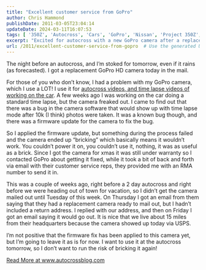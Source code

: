 ```yaml
---
title: "Excellent customer service from GoPro"
author: Chris Hammond
publishDate: 2011-03-05T23:04:14
updateDate: 2024-03-11T16:07:53
tags: [ '350Z', 'Autocross', 'Cars', 'GoPro', 'Nissan', 'Project 350Z', 'Project350z', 'Project350zcom', 'Video', 'Videos' ]
excerpt: "Excited for autocross with a new GoPro camera after a replacement due to a firmware bug. Quick customer service from GoPro saved the day!"
url: /2011/excellent-customer-service-from-gopro  # Use the generated URL with year
---
```

<p>The night before an autocross, and I’m stoked for tomorrow, even if it rains (as forecasted). I got a replacement GoPro HD camera today in the mail.</p>  <p>For those of you who don’t know, I had a problem with my GoPro camera, which I use a LOT! I use it for <a href="https://www.project350z.com/Videos.aspx">autocross videos, and time lapse videos of working on the car</a>. A few weeks ago I was working on the car doing a standard time lapse, but the camera freaked out. I came to find out that there was a bug in the camera software that would show up with time lapse mode after 10k (I think) photos were taken. It was a known bug though, and there was a firmware update for the camera to fix the bug.</p>  <p>So I applied the firmware update, but something during the process failed and the camera ended up “bricking” which basically means it wouldn’t work. You couldn’t power it on, you couldn’t use it, nothing, it was as useful as a brick. Since I got the camera for xmas it was still under warranty so I contacted GoPro about getting it fixed, while it took a bit of back and forth via email with their customer service reps, they provided me with an RMA number to send it in.</p>  <p>This was a couple of weeks ago, right before a 2 day autocross and right before we were heading out of town for vacation, so I didn’t get the camera mailed out until Tuesday of this week. On Thursday I got an email from them saying that they had a replacement camera ready to mail out, but I hadn’t included a return address. I replied with our address, and then on Friday I got an email saying it would go out. It is nice that we live about 15 miles from their headquarters because the camera showed up today via USPS.</p>  <p>I’m not positive that the firmware fix has been applied to this camera yet, but I’m going to leave it as is for now. I want to use it at the autocross tomorrow, so I don’t want to run the risk of bricking it again!</p> <a href="https://www.autocrossblog.com/excellent-customer-service-from-gopro">Read More at www.autocrossblog.com</a>


